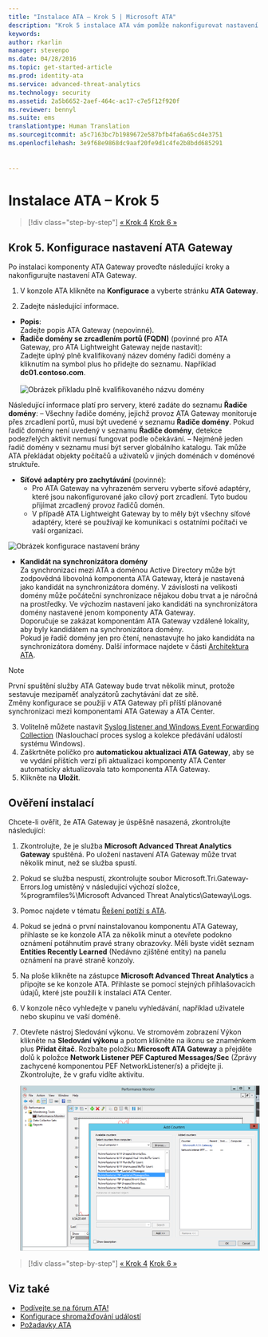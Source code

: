 ```yaml
---
title: "Instalace ATA – Krok 5 | Microsoft ATA"
description: "Krok 5 instalace ATA vám pomůže nakonfigurovat nastavení pro komponentu ATA Gateway."
keywords: 
author: rkarlin
manager: stevenpo
ms.date: 04/28/2016
ms.topic: get-started-article
ms.prod: identity-ata
ms.service: advanced-threat-analytics
ms.technology: security
ms.assetid: 2a5b6652-2aef-464c-ac17-c7e5f12f920f
ms.reviewer: bennyl
ms.suite: ems
translationtype: Human Translation
ms.sourcegitcommit: a5c7163bc7b1989672e587bfb4fa6a65cd4e3751
ms.openlocfilehash: 3e9f68e9868dc9aaf20fe9d1c4fe2b8bdd685291


---
```


# Instalace ATA – Krok 5

>[!div class="step-by-step"]
[« Krok 4](install-ata-step4.md)
[Krok 6 »](install-ata-step6.md)


## Krok 5. Konfigurace nastavení ATA Gateway
Po instalaci komponenty ATA Gateway proveďte následující kroky a nakonfigurujte nastavení ATA Gateway.

1.  V konzole ATA klikněte na **Konfigurace** a vyberte stránku **ATA Gateway**.

2.  Zadejte následující informace.

  - **Popis**: <br>Zadejte popis ATA Gateway (nepovinné).
  - **Řadiče domény se zrcadlením portů (FQDN)** (povinné pro ATA Gateway, pro ATA Lightweight Gateway nejde nastavit): <br>Zadejte úplný plně kvalifikovaný název domény řadiči domény a kliknutím na symbol plus ho přidejte do seznamu. Například **dc01.contoso.com**.<br /><br />![Obrázek příkladu plně kvalifikovaného názvu domény](media/ATAGWDomainController.png)

Následující informace platí pro servery, které zadáte do seznamu **Řadiče domény**: – Všechny řadiče domény, jejichž provoz ATA Gateway monitoruje přes zrcadlení portů, musí být uvedené v seznamu **Řadiče domény**. Pokud řadič domény není uvedený v seznamu **Řadiče domény**, detekce podezřelých aktivit nemusí fungovat podle očekávání.
– Nejméně jeden řadič domény v seznamu musí být server globálního katalogu. Tak může ATA překládat objekty počítačů a uživatelů v jiných doménách v doménové struktuře.

 - **Síťové adaptéry pro zachytávání** (povinné):<br>
     - Pro ATA Gateway na vyhrazeném serveru vyberte síťové adaptéry, které jsou nakonfigurované jako cílový port zrcadlení. Tyto budou přijímat zrcadlený provoz řadičů domén.
     - V případě ATA Lightweight Gateway by to měly být všechny síťové adaptéry, které se používají ke komunikaci s ostatními počítači ve vaší organizaci.

![Obrázek konfigurace nastavení brány](media/ATA-Config-GW-Settings.jpg)

 - **Kandidát na synchronizátora domény**<br>
Za synchronizaci mezi ATA a doménou Active Directory může být zodpovědná libovolná komponenta ATA Gateway, která je nastavená jako kandidát na synchronizátora domény. V závislosti na velikosti domény může počáteční synchronizace nějakou dobu trvat a je náročná na prostředky. Ve výchozím nastavení jako kandidáti na synchronizátora domény nastavené jenom komponenty ATA Gateway. <br>Doporučuje se zakázat komponentám ATA Gateway vzdálené lokality, aby byly kandidátem na synchronizátora domény.<br>Pokud je řadič domény jen pro čtení, nenastavujte ho jako kandidáta na synchronizátora domény. Další informace najdete v části [Architektura ATA](/advanced-threat-analytics/plan-design/ata-architecture#ata-lightweight-gateway-features).

> [!NOTE] 
> První spuštění služby ATA Gateway bude trvat několik minut, protože sestavuje mezipaměť analyzátorů zachytávání dat ze sítě.<br>
> Změny konfigurace se použijí v ATA Gateway při příští plánované synchronizaci mezi komponentami ATA Gateway a ATA Center.



    

3. Volitelně můžete nastavit [Syslog listener and Windows Event Forwarding Collection](configure-event-collection.md) (Naslouchací proces syslog a kolekce předávání událostí systému Windows). 
4. Zaškrtněte políčko pro **automatickou aktualizaci ATA Gateway**, aby se ve vydání příštích verzí při aktualizaci komponenty ATA Center automaticky aktualizovala tato komponenta ATA Gateway.
3.  Klikněte na **Uložit**.


## Ověření instalací
Chcete-li ověřit, že ATA Gateway je úspěšně nasazená, zkontrolujte následující:

1.  Zkontrolujte, že je služba **Microsoft Advanced Threat Analytics Gateway** spuštěná. Po uložení nastavení ATA Gateway může trvat několik minut, než se služba spustí.

2.  Pokud se služba nespustí, zkontrolujte soubor Microsoft.Tri.Gateway-Errors.log umístěný v následující výchozí složce, %programfiles%\Microsoft Advanced Threat Analytics\Gateway\Logs.

3.  Pomoc najdete v tématu [Řešení potíží s ATA](/advanced-threat-analytics/troubleshoot/troubleshooting-ata-known-errors).

4.  Pokud se jedná o první nainstalovanou komponentu ATA Gateway, přihlaste se ke konzole ATA za několik minut a otevřete podokno oznámení potáhnutím pravé strany obrazovky. Měli byste vidět seznam **Entities Recently Learned** (Nedávno zjištěné entity) na panelu oznámení na pravé straně konzoly.

5.  Na ploše klikněte na zástupce **Microsoft Advanced Threat Analytics** a připojte se ke konzole ATA. Přihlaste se pomocí stejných přihlašovacích údajů, které jste použili k instalaci ATA Center.
6.  V konzole něco vyhledejte v panelu vyhledávání, například uživatele nebo skupinu ve vaší doméně.
7.  Otevřete nástroj Sledování výkonu. Ve stromovém zobrazení Výkon klikněte na **Sledování výkonu** a potom klikněte na ikonu se znaménkem plus **Přidat čítač**. Rozbalte položku **Microsoft ATA Gateway** a přejděte dolů k položce **Network Listener PEF Captured Messages/Sec** (Zprávy zachycené komponentou PEF NetworkListener/s) a přidejte ji. Zkontrolujte, že v grafu vidíte aktivitu.

    ![Obrázek přidání čítačů výkonu](media/ATA-performance-monitoring-add-counters.png)


>[!div class="step-by-step"]
[« Krok 4](install-ata-step4.md)
[Krok 6 »](install-ata-step6.md)

## Viz také

- [Podívejte se na fórum ATA!](https://social.technet.microsoft.com/Forums/security/home?forum=mata)
- [Konfigurace shromažďování událostí](configure-event-collection.md)
- [Požadavky ATA](/advanced-threat-analytics/plan-design/ata-prerequisites)




<!--HONumber=Jul16_HO3-->


